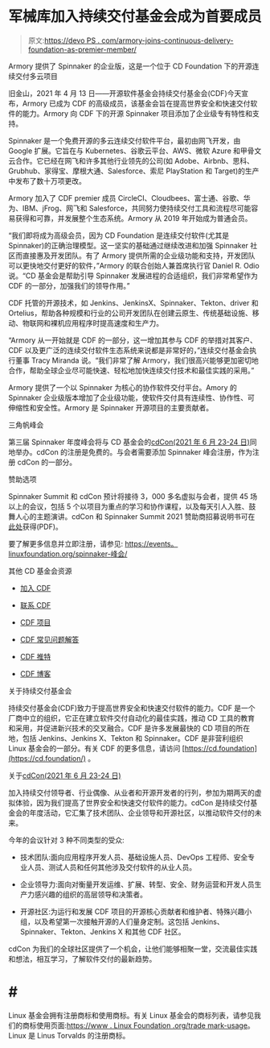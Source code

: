 # 军械库加入持续交付基金会成为首要成员

> 原文:[https://devo PS . com/armory-joins-continuous-delivery-foundation-as-premier-member/](https://devops.com/armory-joins-continuous-delivery-foundation-as-premier-member/)

Armory 提供了 Spinnaker 的企业版，这是一个位于 CD Foundation 下的开源连续交付多云项目

旧金山，2021 年 4 月 13 日——开源软件基金会持续交付基金会(CDF)今天宣布，Armory 已成为 CDF 的高级成员，该基金会旨在提高世界安全和快速交付软件的能力。Armory 向 CDF 下的开源 Spinnaker 项目添加了企业级专有特性和支持。

Spinnaker 是一个免费开源的多云连续交付软件平台，最初由网飞开发，由 Google 扩展。它旨在与 Kubernetes、谷歌云平台、AWS、微软 Azure 和甲骨文云合作。它已经在网飞和许多其他行业领先的公司(如 Adobe、Airbnb、思科、Grubhub、家得宝、摩根大通、Salesforce、索尼 PlayStation 和 Target)的生产中发布了数十万项更改。

Armory 加入了 CDF premier 成员 CircleCI、Cloudbees、富士通、谷歌、华为、IBM、jFrog、网飞和 Salesforce，共同努力使持续交付工具和流程尽可能容易获得和可靠，并发展整个生态系统。Armory 从 2019 年开始成为普通会员。

“我们即将成为高级会员，因为 CD Foundation 是连续交付软件(尤其是 Spinnaker)的正确治理模型。这一坚实的基础通过继续改进和加强 Spinnaker 社区而直接惠及开发团队。有了 Armory 提供所需的企业级功能和支持，开发团队可以更快地交付更好的软件，”Armory 的联合创始人兼首席执行官 Daniel R. Odio 说。“CD 基金会是帮助引导 Spinnaker 发展进程的合适组织，我们非常希望作为 CDF 的一部分，加强我们的领导作用。”

CDF 托管的开源技术，如 Jenkins、JenkinsX、Spinnaker、Tekton、driver 和 Ortelius，帮助各种规模和行业的公司开发团队在创建云原生、传统基础设施、移动、物联网和裸机应用程序时提高速度和生产力。

“Armory 从一开始就是 CDF 的一部分，这一增加其参与 CDF 的举措对其客户、CDF 以及更广泛的连续交付软件生态系统来说都是非常好的，”连续交付基金会执行董事 Tracy Miranda 说。“我们非常了解 Armory，我们很高兴能够更加密切地合作，帮助全球企业尽可能快速、轻松地加快连续交付技术和最佳实践的采用。”

Armory 提供了一个以 Spinnaker 为核心的协作软件交付平台。Amory 的 Spinnaker 企业级版本增加了企业级功能，使软件交付具有连续性、协作性、可伸缩性和安全性。Armory 是 Spinnaker 开源项目的主要贡献者。

三角帆峰会

第三届 Spinnaker 年度峰会将与 CD 基金会的[cdCon(2021 年 6 月 23-24 日)](https://events.linuxfoundation.org/cdcon/)同地举办。cdCon 的注册是免费的。与会者需要添加 Spinnaker 峰会注册，作为注册 cdCon 的一部分。

赞助选项

Spinnaker Summit 和 cdCon 预计将接待 3，000 多名虚拟与会者，提供 45 场以上的会议，包括 5 个以项目为重点的学习和协作课程，以及每天引人入胜、鼓舞人心的主题演讲。cdCon 和 Spinnaker Summit 2021 赞助商招募说明书可在[此处](https://events.linuxfoundation.org/wp-content/uploads/2021/02/sponsor-cdcon-2021-11.02.22.pdf)获得(PDF)。

要了解更多信息并立即注册，请参见: [https://events。<wbr>linuxfoundation.org/spinnaker-<wbr>峰会/](https://events.linuxfoundation.org/spinnaker-summit/)

其他 CD 基金会资源

*   [加入 CDF](https://cd.foundation/members/join/)

*   [联系 CDF](https://cd.foundation/about/contact/)

*   [CDF 项目](https://cd.foundation/projects/)

*   [CDF 常见问题解答](https://cd.foundation/about/faq/)

*   [CDF 推特](https://twitter.com/CDeliveryfdn)

*   [CDF 博客](https://cd.foundation/news/blog/)

关于持续交付基金会

持续交付基金会(CDF)致力于提高世界安全和快速交付软件的能力。CDF 是一个厂商中立的组织，它正在建立软件交付自动化的最佳实践，推动 CD 工具的教育和采用，并促进新兴技术的交叉融合。CDF 是许多发展最快的 CD 项目的所在地，包括 Jenkins、Jenkins X、Tekton 和 Spinnaker。CDF 是非营利组织 Linux 基金会的一部分。有关 CDF 的更多信息，请访问 [https://cd.foundation](https://cd.foundation/) 。

关于[cdCon(2021 年 6 月 23-24 日)](https://events.linuxfoundation.org/cdcon/)

加入持续交付领导者、行业偶像、从业者和开源开发者的行列，参加为期两天的虚拟体验，因为我们提高了世界安全和快速交付软件的能力。cdCon 是持续交付基金会的年度活动，它汇集了技术团队、企业领导和开源社区，以推动软件交付的未来。

今年的会议针对 3 种不同类型的受众:

*   技术团队:面向应用程序开发人员、基础设施人员、DevOps 工程师、安全专业人员、测试人员和任何其他涉及交付软件的从业人员。

*   企业领导力:面向对衡量开发运维、扩展、转型、安全、财务运营和开发人员生产力感兴趣的组织的高层领导和决策者。

*   开源社区:为运行和发展 CDF 项目的开源核心贡献者和维护者、特殊兴趣小组，以及希望第一次接触开源的人们量身定制。这包括 Jenkins、Spinnaker、Tekton、Jenkins X 和其他 CDF 社区。

cdCon 为我们的全球社区提供了一个机会，让他们能够相聚一堂，交流最佳实践和想法，相互学习，了解软件交付的最新趋势。

# # #

Linux 基金会拥有注册商标和使用商标。有关 Linux 基金会的商标列表，请参见我们的商标使用页面:[https://www . Linux Foundation .<wbr>org/trade mark-usage](https://www.linuxfoundation.org/trademark-usage)。Linux 是 Linus Torvalds 的注册商标。